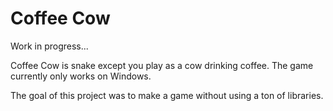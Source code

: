 # Coffee Cow
Work in progress...

Coffee Cow is snake except you play as a cow drinking coffee.
The game currently only works on Windows.

The goal of this project was to make a game without using a ton of libraries.
